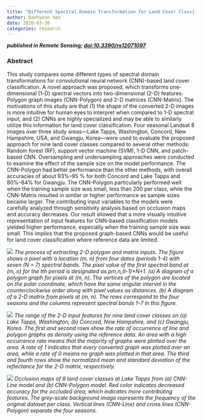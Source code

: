```yaml
---
title: "Different Spectral Domain Transformation for Land Cover Classification Using Convolutional Neural Networks with Multi-Temporal Satellite Imagery"
author: Daehyeon Han
date: 2020-03-30
categories: research
---
```

***published in Remote Sensing; [doi:10.3390/rs12071097](https://doi.org/10.3390/rs12071097)***

### Abstract

This study compares some different types of spectral domain transformations for convolutional neural network (CNN)-based land cover classification. A novel approach was proposed, which transforms one-dimensional (1-D) spectral vectors into two-dimensional (2-D) features: Polygon graph images (CNN-Polygon) and 2-D matrices (CNN-Matrix). The motivations of this study are that (1) the shape of the converted 2-D images is more intuitive for human eyes to interpret when compared to 1-D spectral input; and (2) CNNs are highly specialized and may be able to similarly utilize this information for land cover classification. Four seasonal Landsat 8 images over three study areas—Lake Tapps, Washington, Concord, New Hampshire, USA, and Gwangju, Korea—were used to evaluate the proposed approach for nine land cover classes compared to several other methods: Random forest (RF), support vector machine (SVM), 1-D CNN, and patch-based CNN. Oversampling and undersampling approaches were conducted to examine the effect of the sample size on the model performance. The CNN-Polygon had better performance than the other methods, with overall accuracies of about 93%–95 % for both Concord and Lake Tapps and 80%–84% for Gwangju. The CNN-Polygon particularly performed well when the training sample size was small, less than 200 per class, while the CNN-Matrix resulted in similar or higher performance as sample sizes became larger. The contributing input variables to the models were carefully analyzed through sensitivity analysis based on occlusion maps and accuracy decreases. Our result showed that a more visually intuitive representation of input features for CNN-based classification models yielded higher performance, especially when the training sample size was small. This implies that the proposed graph-based CNNs would be useful for land cover classification where reference data are limited.


![](https://github.com/daehyeon-han/daehyeon-han.github.io/raw/master/uploads/research/202003-landcover-method.png)
*The process of extracting 2-D polygon and matrix inputs. The figure shows a pixel with a location (m, n) from four dates (periods 1-4) with seven (N = 7) spectral bands. The pixel value of the first spectral band at (m, n) for the tth period is designated as pm,n,(t-1)×N+1. (a) A diagram of a polygon graph for pixels at (m, n). The vertices of the polygon are located on the polar coordinate, which have the same angular interval in the counterclockwise order along with pixel values as distances. (b) A diagram of a 2-D matrix from pixels at (m, n). The rows correspond to the four seasons and the columns represent spectral bands 1–7 in this figure.*

![](https://github.com/daehyeon-han/daehyeon-han.github.io/raw/master/uploads/research/202003-landcover-input.png)
*The range of the 2-D input features for nine land cover classes on (a) Lake Tapps, Washington, (b) Concord, New Hampshire, and (c) Gwangju, Korea. The first and second rows show the rate of occurrence of line and polygon graphs as density using the reference data. An area with a high occurrence rate means that the majority of graphs were plotted over the area. A rate of 1 indicates that every converted graph was plotted over an area, while a rate of 0 means no graph was plotted in that area. The third and fourth rows show the normalized mean and standard deviation of the reflectance for the 2-D matrix, respectively.*

![](https://github.com/daehyeon-han/daehyeon-han.github.io/raw/master/uploads/research/202003-landcover-sensitivity.png)
*Occlusion maps of 9 land cover classes at Lake Tapps from (a) CNN-Line model and (b) CNN-Polygon model. Red color indicates decreased accuracy for the occluded area, which indicates more contributing features. The grey-scale background image represents the frequency of the original dataset per class. Vertical lines (CNN-Line) and cross lines (CNN-Polygon) separate the four seasons.*